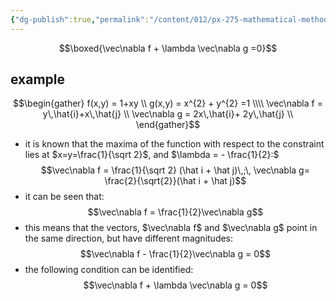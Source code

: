 ```yaml
---
{"dg-publish":true,"permalink":"/content/012/px-275-mathematical-methods/term-1/a-differentiation/2-advanced-a3-a4-and-a5/px-275-a5b-definition-using-gradient/","noteIcon":"1","created":"2024-11-25T10:50:32.000+00:00","updated":"2024-11-26T10:04:14.454+00:00"}
---
```


$$\boxed{\vec\nabla f + \lambda \vec\nabla g =0}$$
## example
$$\begin{gather}
	f(x,y) = 1+xy \\
	g(x,y) = x^{2} + y^{2} =1 \\\\
	\vec\nabla f = y\,\hat{i}+x\,\hat{j} \\
	\vec\nabla g = 2x\,\hat{i}+ 2y\,\hat{j} \\
\end{gather}$$
- it is known that the maxima of the function with respect to the constraint lies at $x=y=\frac{1}{\sqrt 2}$, and $\lambda = - \frac{1}{2}:$ 
$$\vec\nabla f = \frac{1}{\sqrt 2} (\hat i + \hat j)\,;\, \vec\nabla g= \frac{2}{\sqrt{2}}(\hat i + \hat j)$$
- it can be seen that: 
$$\vec\nabla f = \frac{1}{2}\vec\nabla g$$
- this means that the vectors, $\vec\nabla f$ and $\vec\nabla g$ point in the same direction, but have different magnitudes: 
$$\vec\nabla f - \frac{1}{2}\vec\nabla g = 0$$
- the following condition can be identified: 
$$\vec\nabla f  + \lambda \vec\nabla g = 0$$
